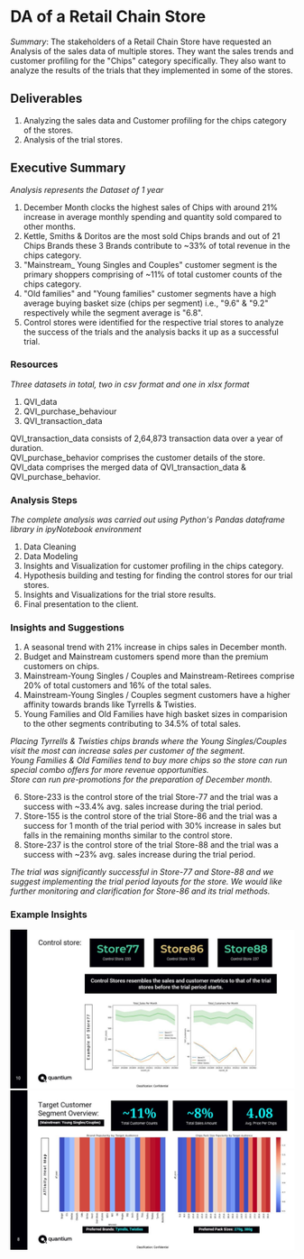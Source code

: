 # DA of a Retail Chain Store
*Summary*: The stakeholders of a Retail Chain Store have requested an Analysis of the sales data of multiple stores. They want the sales trends and customer profiling for the "Chips" category specifically. They also want to analyze the results of the trials that they implemented in some of the stores.

## Deliverables
1. Analyzing the sales data and Customer profiling for the chips category of the stores.
2. Analysis of the trial stores.

## Executive Summary
*Analysis represents the Dataset of 1 year*
1. December Month clocks the highest sales of Chips with around 21% increase in average monthly spending and quantity sold compared to other months.
2. Kettle, Smiths & Doritos are the most sold Chips brands and out of 21 Chips Brands these 3 Brands contribute to ~33% of total revenue in the chips category.
3. "Mainstream_ Young Singles and Couples" customer segment is the primary shoppers comprising of ~11% of total customer counts  of the chips category.
4. "Old families" and "Young families" customer segments have a high average buying basket size (chips per segment) i.e., "9.6" & "9.2" respectively while the segment average is "6.8".
5. Control stores were identified for the respective trial stores to analyze the success of the trials and the analysis backs it up as a successful trial.

### Resources
*Three datasets in total, two in csv format and one in xlsx format*
1. QVI_data
2. QVI_purchase_behaviour
3. QVI_transaction_data

QVI_transaction_data consists of 2,64,873 transaction data over a year of duration.<br>
QVI_purchase_behavior comprises the customer details of the store.<br>
QVI_data comprises the merged data of QVI_transaction_data & QVI_purchase_behavior. 

### Analysis Steps
*The complete analysis was carried out using Python's Pandas dataframe library in ipyNotebook environment*

1. Data Cleaning
2. Data Modeling
3. Insights and Visualization for customer profiling in the chips category.
4. Hypothesis building and testing for finding the control stores for our trial stores.
5. Insights and Visualizations for the trial store results.
6. Final presentation to the client.

### Insights and Suggestions
1. A seasonal trend with 21% increase in chips sales in December month.
2. Budget and Mainstream customers spend more than the premium customers on chips.
3. Mainstream-Young Singles / Couples and Mainstream-Retirees comprise 20% of total customers and 16% of the total sales.
4. Mainstream-Young Singles / Couples segment customers have a higher affinity towards brands like Tyrrells & Twisties.
5. Young Families and Old Families have high basket sizes in comparision to the other segments contributing to 34.5% of total sales.

*Placing Tyrrells & Twisties chips brands where the Young Singles/Couples visit the most can increase sales per customer of the segment.*<br>
*Young Families & Old Families tend to buy more chips so the store can run special combo offers for more revenue opportunities.*<br>
*Store can run pre-promotions for the preparation of December month.*

6. Store-233 is the control store of the trial Store-77 and the trial was a success with ~33.4% avg. sales increase during the trial period.
7. Store-155 is the control store of the trial Store-86 and the trial was a success for 1 month of the trial period with 30% increase in sales but falls in the remaining months similar to the control store.
8. Store-237 is the control store of the trial Store-88 and the trial was a success with ~23% avg. sales increase during the trial period.

*The trial was significantly successful in Store-77 and Store-88 and we suggest implementing the trial period layouts for the store. We would like further monitoring and clarification for Store-86 and its trial methods.*

### Example Insights
<img src="ScreenShots/Control Stores.JPG"><br>
<img src="ScreenShots/Target Customer affinity.JPG">
